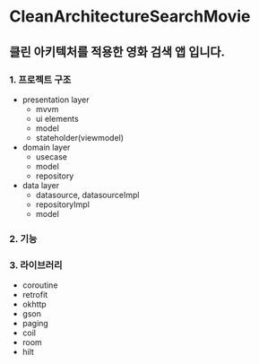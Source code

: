 # CleanArchitectureSearchMovie
## 클린 아키텍처를 적용한 영화 검색 앱 입니다.

### 1. 프로젝트 구조
- presentation layer
  - mvvm
  - ui elements
  - model
  - stateholder(viewmodel)
- domain layer
  - usecase
  - model
  - repository
- data layer
  - datasource, datasourceImpl
  - repositoryImpl
  - model

### 2. 기능

### 3. 라이브러리
- coroutine
- retrofit
- okhttp
- gson
- paging
- coil
- room
- hilt

